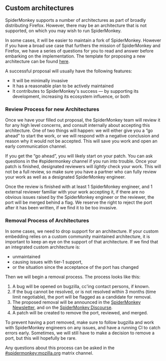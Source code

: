 ## Custom architectures

SpiderMonkey supports a number of architectures as part of broadly distributing Firefox. However,
there may be an architecture that is not supported, on which you may wish to run SpiderMonkey.

In some cases, it will be easier to maintain a fork of SpiderMonkey. However if you have a broad use
case that furthers the mission of SpiderMonkey and Firefox, we have a series of questions for you to read and answer before embarking on the implementation. The template for proposing a new architecture can be found [here](./port-proposal-template.md).

A successful proposal will usually have the following features:
* It will be minimally invasive
* It has a reasonable plan to be actively maintained
* It contributes to SpiderMonkey's success — by supporting its development, increasing its ecosystem influence, or both

### Review Process for new Architectures

Once we have your filled out proposal, the SpiderMonkey team will review it for any high level concerns, and consult internally about accepting this architecture. One of two things will happen: we will either give you a “go ahead” to start the work, or we will respond with a negative conclusion and reason why it would not be accepted. This will save you work and open an early communication channel.

If you get the “go ahead”, you will likely start on your patch. You can ask questions in the #spidermonkey channel if you run into trouble. Once your patch is finished, designated reviewers will *lightly* check your work. This will not be a full review, so make sure you have a partner who can fully review your work as well as a designated SpiderMonkey engineer.

Once the review is finished with at least 1 SpiderMonkey engineer, and 1 external reviewer familiar with your work accepting it, if there are no obvious issues raised by the SpiderMonkey engineer or the reviewer, the port will be merged behind a flag. We reserve the right to reject the port after it has been written, if we find it to be too invasive.

### Removal Process of Architectures

In some cases, we need to drop support for an architecture. If your custom embedding relies on a custom community maintained architecture, it is important to keep an eye on the support of that architecture. If we find that an integrated custom architecture is:

* unmaintained
* causing issues with tier-1 support,
* or the situation since the acceptance of the port has changed

Then we will begin a removal process. The process looks like this:

1. A bug will be opened on bugzilla, cc'ing contact persons, if known.
2. If the bug cannot be resolved, or is not resolved within 3 months (time limit negotiable), the port will be flagged as a candidate for removal.
3. The proposed removal will be announced in the [SpiderMonkey Newsletter](https://spidermonkey.dev/), and on the [SpiderMonkey Discourse](https://discourse.mozilla.org/c/spidermonkey/551).
4. A patch will be created to remove the port, reviewed, and merged.

To prevent having a port removed, make sure to follow bugzilla and work with SpiderMonkey engineers on any issues, and have a running CI to catch errors early. Sometimes, we will still have to make a decision to remove a port, but this will hopefully be rare.

Any questions about this process can be asked in the [#spidermonkey:mozilla.org](https://chat.mozilla.org/#/room/#spidermonkey:mozilla.org) matrix channel.


